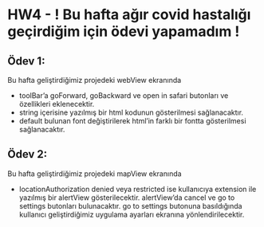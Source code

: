 # HW4 - ! Bu hafta ağır covid hastalığı geçirdiğim için ödevi yapamadım !

## Ödev 1: 
Bu hafta geliştirdiğimiz projedeki webView ekranında 
- toolBar’a goForward, goBackward ve open in safari butonları ve özellikleri eklenecektir.
- string içerisine yazılmış bir html kodunun gösterilmesi sağlanacaktır.
- default bulunan font değiştirilerek html’in farklı bir fontta gösterilmesi sağlanacaktır. 

## Ödev 2: 
Bu hafta geliştirdiğimiz projedeki mapView ekranında
- locationAuthorization denied veya restricted ise kullanıcıya extension ile yazılmış bir alertView gösterilecektir. alertView’da cancel ve go to settings butonları bulunacaktır. go to settings butonuna basıldığında kullanıcı geliştirdiğimiz uygulama ayarları ekranına yönlendirilecektir.
